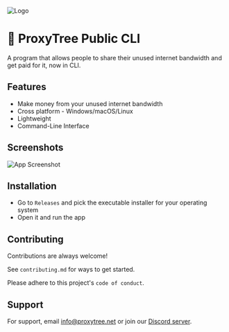 
![Logo](https://cdn.discordapp.com/attachments/1027206163860836432/1143215590278975498/agjfghfjgh.png)


# 🌳 ProxyTree Public CLI

A program that allows people to share their unused internet bandwidth and get paid for it, now in CLI.



## Features

- Make money from your unused internet bandwidth
- Cross platform - Windows/macOS/Linux
- Lightweight
- Command-Line Interface

## Screenshots

![App Screenshot](https://cdn.discordapp.com/attachments/1027206163860836432/1143230610194837666/cli.png)

## Installation

- Go to `Releases` and pick the executable installer for your operating system
- Open it and run the app
    
## Contributing

Contributions are always welcome!

See `contributing.md` for ways to get started.

Please adhere to this project's `code of conduct`.


## Support

For support, email info@proxytree.net or join our [Discord server](https://discord.com/invite/9NFW5mSbGK).


